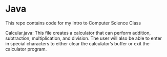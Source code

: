 # Java

This repo contains code for my Intro to Computer Science Class

Calcular.java: This file creates a calculator that can perform addition, subtraction, multiplication,
and division. The user will also be able to enter in special characters to either clear the calculator’s buffer or
exit the calculator program.

